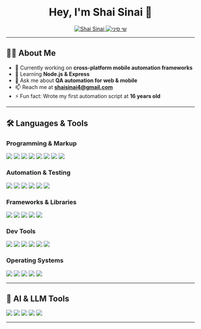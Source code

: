 <div align="center">
  
# Hey, I'm Shai Sinai 👋  

<a href="https://www.linkedin.com/in/sshai/" target="blank">
<img src="https://img.shields.io/badge/-LinkedIn-0077B5?style=for-the-badge&logo=linkedin&logoColor=white" alt="Shai Sinai"/>
</a>
<a href="mailto:shaisinai4@gmail.com">
<img src="https://img.shields.io/badge/-Email-D14836?style=for-the-badge&logo=gmail&logoColor=white" alt="שי סיני"/>
</a>

</div>

---

## 👨‍💻 About Me  

- 🔭 Currently working on **cross-platform mobile automation frameworks**  
- 🌱 Learning **Node.js & Express**  
- 💬 Ask me about **QA automation for web & mobile**  
- 📫 Reach me at **shaisinai4@gmail.com**  
- ⚡ Fun fact: Wrote my first automation script at **16 years old**  

---

## 🛠️ Languages & Tools  

### Programming & Markup
<p align="left">
<img src="https://img.shields.io/badge/TypeScript-007ACC?style=for-the-badge&logo=typescript&logoColor=white"/>
<img src="https://img.shields.io/badge/JavaScript-F7DF1E?style=for-the-badge&logo=javascript&logoColor=black"/>
<img src="https://img.shields.io/badge/Java-007396?style=for-the-badge&logo=java&logoColor=white"/>
<img src="https://img.shields.io/badge/Python-3670A0?style=for-the-badge&logo=python&logoColor=ffdd54"/>
<img src="https://img.shields.io/badge/JSON-5E5C5C?style=for-the-badge&logo=json&logoColor=white"/>
<img src="https://img.shields.io/badge/HTML5-E34F26?style=for-the-badge&logo=html5&logoColor=white"/>
<img src="https://img.shields.io/badge/CSS3-1572B6?style=for-the-badge&logo=css3&logoColor=white"/>
<img src="https://img.shields.io/badge/Markdown-000000?style=for-the-badge&logo=markdown&logoColor=white"/>
</p>

### Automation & Testing
<p align="left">
<img src="https://img.shields.io/badge/Appium-EE3769?style=for-the-badge&logo=appium&logoColor=white"/>
<img src="https://img.shields.io/badge/Detox-000000?style=for-the-badge&logo=detox&logoColor=white"/>
<img src="https://img.shields.io/badge/WebdriverIO-EA5906?style=for-the-badge&logo=webdriverio&logoColor=white"/>
<img src="https://img.shields.io/badge/Selenium-43B02A?style=for-the-badge&logo=selenium&logoColor=white"/>
<img src="https://img.shields.io/badge/Cypress-69D3A7?style=for-the-badge&logo=cypress&logoColor=white"/>
<img src="https://img.shields.io/badge/Detox-000000?style=for-the-badge&logo=detox&logoColor=white"/>
</p>

### Frameworks & Libraries
<p align="left">
<img src="https://img.shields.io/badge/Jest-C21325?style=for-the-badge&logo=jest&logoColor=white"/>
<img src="https://img.shields.io/badge/Mocha-8D6748?style=for-the-badge&logo=mocha&logoColor=white"/>
<img src="https://img.shields.io/badge/React_Native-20232A?style=for-the-badge&logo=react&logoColor=61DAFB"/>
<img src="https://img.shields.io/badge/React-20232A?style=for-the-badge&logo=react&logoColor=61DAFB"/>
<img src="https://img.shields.io/badge/Axios-671ddf?style=for-the-badge&logo=axios&logoColor=white"/>
</p>

### Dev Tools
<p align="left">
<img src="https://img.shields.io/badge/Git-E44C30?style=for-the-badge&logo=git&logoColor=white"/>
<img src="https://img.shields.io/badge/Postman-FF6C37?style=for-the-badge&logo=postman&logoColor=white"/>
<img src="https://img.shields.io/badge/VSCode-007ACC?style=for-the-badge&logo=visual-studio-code&logoColor=white"/>
<img src="https://img.shields.io/badge/IntelliJ-000000?style=for-the-badge&logo=intellij-idea&logoColor=white"/>
<img src="https://img.shields.io/badge/Xcode-007ACC?style=for-the-badge&logo=Xcode&logoColor=white"/>
<img src="https://img.shields.io/badge/NeoVim-57A143?style=for-the-badge&logo=neovim&logoColor=white"/>
</p>

### Operating Systems
<p align="left">
<img src="https://img.shields.io/badge/Arch_Linux-1793D1?style=for-the-badge&logo=arch-linux&logoColor=white"/>
<img src="https://img.shields.io/badge/macOS-000000?style=for-the-badge&logo=apple&logoColor=white"/>
<img src="https://img.shields.io/badge/Windows-0078D6?style=for-the-badge&logo=windows&logoColor=white"/>
<img src="https://img.shields.io/badge/iOS-000000?style=for-the-badge&logo=ios&logoColor=white"/>
<img src="https://img.shields.io/badge/Android-3DDC84?style=for-the-badge&logo=android&logoColor=white"/>
</p>

---

## 🤖 AI & LLM Tools  

<p align="left">
<img src="https://img.shields.io/badge/ChatGPT-74aa9c?style=for-the-badge&logo=openai&logoColor=white"/>
<img src="https://img.shields.io/badge/Claude-D97757?style=for-the-badge&logo=claude&logoColor=white"/>
<img src="https://img.shields.io/badge/GitHub_Copilot-000000?style=for-the-badge&logo=githubcopilot&logoColor=white"/>
<img src="https://img.shields.io/badge/HuggingFace-FDEE21?style=for-the-badge&logo=HuggingFace&logoColor=black"/>
<img src="https://img.shields.io/badge/Perplexity-1FB8CD?style=for-the-badge&logo=perplexity&logoColor=white"/>
</p>

---

<!--
## 📊 GitHub Stats  
<p align="center">
<img src="https://github-readme-stats.vercel.app/api?username=lemun&theme=radical&count_private=true&show_icons=true&bg_color=90,8454c8,7100d3&text_color=FFF&title_color=FFF&icon_color=FFF" />
</p>
-->

